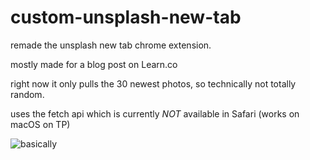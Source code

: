 # custom-unsplash-new-tab

remade the unsplash new tab chrome extension.

mostly made for a blog post on Learn.co

right now it only pulls the 30 newest photos, so technically not totally random.

uses the fetch api which is currently *NOT* available in Safari (works on macOS on TP)

![basically](http://weknowmemes.com/wp-content/uploads/2013/11/i-made-this-comic.jpg)

